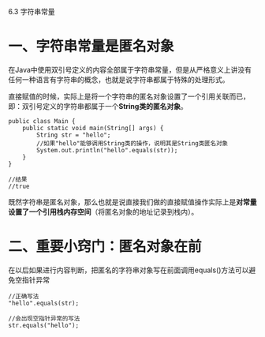 6.3 字符串常量

# 一、字符串常量是匿名对象

​        在Java中使用双引号定义的内容全部属于字符串常量，但是从严格意义上讲没有任何一种语言有字符串的概念，也就是说字符串都属于特殊的处理形式。

​        直接赋值的时候，实际上是将一个字符串的匿名对象设置了一个引用关联而已，即：双引号定义的字符串都属于一个**String类的匿名对象**。

```
public class Main {
    public static void main(String[] args) {
        String str = "hello";
        //如果"hello"能够调用String类的操作，说明其是String类匿名对象
        System.out.println("hello".equals(str));
    }
}

//结果
//true
```

​        既然字符串是匿名对象，那么也就是说直接我们做的直接赋值操作实际上是**对常量设置了一个引用栈内存空间**（将匿名对象的地址记录到栈内）。



# 二、重要小窍门：**匿名对象在前**

在以后如果进行内容判断，把匿名的字符串对象写在前面调用equals()方法可以避免空指针异常

```
//正确写法
"hello".equals(str);

//会出现空指针异常的写法
str.equals("hello");
```